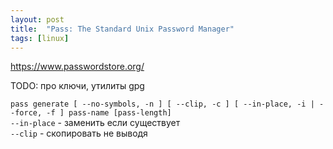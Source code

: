 ```yaml
---
layout: post
title:  "Pass: The Standard Unix Password Manager"
tags: [linux]
---
```


<https://www.passwordstore.org/>

TODO: про ключи, утилиты gpg

`pass generate [ --no-symbols, -n ] [ --clip, -c ] [ --in-place, -i | --force, -f ] pass-name [pass-length]`  
`--in-place` - заменить если существует  
`--clip` - скопировать не выводя

